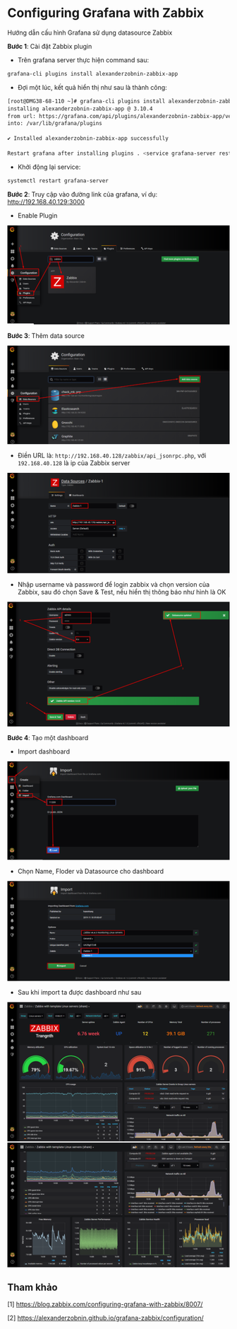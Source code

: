 # Configuring Grafana with Zabbix

Hướng dẫn cấu hình Grafana sử dụng datasource Zabbix

**Bước 1**: Cài đặt Zabbix plugin 

* Trên grafana server thực hiện command sau:

```sh
grafana-cli plugins install alexanderzobnin-zabbix-app
```

* Đợi một lúc, kết quả hiển thị như sau là thành công:

```sh
[root@DMG38-68-110 ~]# grafana-cli plugins install alexanderzobnin-zabbix-app
installing alexanderzobnin-zabbix-app @ 3.10.4
from url: https://grafana.com/api/plugins/alexanderzobnin-zabbix-app/versions/3.10.4/download
into: /var/lib/grafana/plugins

✔ Installed alexanderzobnin-zabbix-app successfully

Restart grafana after installing plugins . <service grafana-server restart>
```

* Khởi động lại service:

```sh
systemctl restart grafana-server
```


**Bước 2**: Truy cập vào đường link của grafana, ví dụ: http://192.168.40.129:3000

* Enable Plugin

<img src="../img/102.png">

**Bước 3**: Thêm data source 

<img src="../img/103.png">


* Điền URL là: `http://192.168.40.128/zabbix/api_jsonrpc.php`, với `192.168.40.128` là ip của Zabbix server 

<img src="../img/104.png">

* Nhập username và password để login zabbix và chọn version của Zabbix, sau đó chọn Save & Test, nếu hiển thị thông báo như hình là OK

<img src="../img/105.png">


**Bước 4**: Tạo một dashboard

* Import dashboard

<img src="../img/106.png">

* Chọn Name, Floder và Datasource cho dashboard

<img src="../img/107.png">

* Sau khi import ta được dashboard như sau

<img src="../img/gr1.png">

<img src="../img/gr2.png">





## Tham khảo 

[1] https://blog.zabbix.com/configuring-grafana-with-zabbix/8007/

[2] https://alexanderzobnin.github.io/grafana-zabbix/configuration/